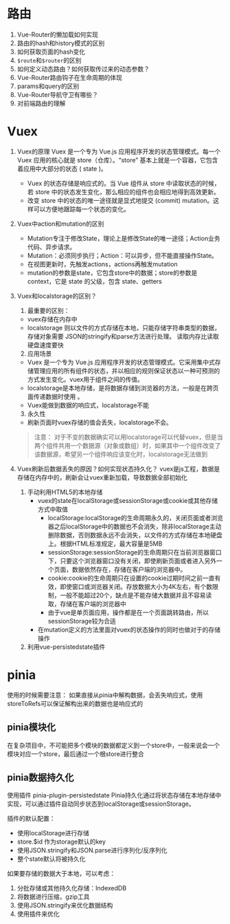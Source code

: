 # 路由
1. Vue-Router的懒加载如何实现
2. 路由的hash和history模式的区别
3. 如何获取页面的hash变化
4. `$route`和`$router`的区别
5. 如何定义动态路由？如何获取传过来的动态参数？
6. Vue-Router路由钩子在生命周期的体现
7. params和query的区别
8. Vue-Router导航守卫有哪些？
9. 对前端路由的理解

# Vuex
1. Vuex的原理
   Vuex 是一个专为 Vue.js 应用程序开发的状态管理模式。每一个 Vuex 应用的核心就是 store（仓库）。“store” 基本上就是一个容器，它包含着应用中大部分的状态 ( state )。
   + Vuex 的状态存储是响应式的。当 Vue 组件从 store 中读取状态的时候，若 store 中的状态发生变化，那么相应的组件也会相应地得到高效更新。
   + 改变 store 中的状态的唯一途径就是显式地提交 (commit) mutation。这样可以方便地跟踪每一个状态的变化。

2. Vuex中action和mutation的区别
   + Mutation专注于修改State，理论上是修改State的唯一途径；Action业务代码、异步请求。
   + Mutation：必须同步执行；Action：可以异步，但不能直接操作State。
   + 在视图更新时，先触发actions，actions再触发mutation
   + mutation的参数是state，它包含store中的数据；store的参数是context，它是 state 的父级，包含 state、getters

3. Vuex和localstorage的区别？
   1. 最重要的区别：
     + vuex存储在内存中
     + localstorage 则以文件的方式存储在本地，只能存储字符串类型的数据，存储对象需要 JSON的stringify和parse方法进行处理。 读取内存比读取硬盘速度要快
   2. 应用场景
     + Vuex 是一个专为 Vue.js 应用程序开发的状态管理模式。它采用集中式存储管理应用的所有组件的状态，并以相应的规则保证状态以一种可预测的方式发生变化。vuex用于组件之间的传值。
     + localstorage是本地存储，是将数据存储到浏览器的方法，一般是在跨页面传递数据时使用 。
     + Vuex能做到数据的响应式，localstorage不能
   3. 永久性
     + 刷新页面时vuex存储的值会丢失，localstorage不会。
   > 注意： 对于不变的数据确实可以用localstorage可以代替vuex，但是当两个组件共用一个数据源（对象或数组）时，如果其中一个组件改变了该数据源，希望另一个组件响应该变化时，localstorage无法做到

4. Vuex刷新后数据丢失的原因？如何实现状态持久化？
vuex是js工程，数据是存储在内存中的，刷新会让vuex重新加载，导致数据全部初始化

   1. 手动利用HTML5的本地存储
       * vuex的state在localStorage或sessionStorage或cookie或其他存储方式中取值
           * localStorage:localStorage的生命周期永久的，关闭页面或者浏览器之后localStorage中的数据也不会消失，除非localStorage主动删除数据，否则数据永远不会消失，以文件的方式存储在本地硬盘上。根据HTML标准规定，最大容量是5MB
           * sessionStorage:sessionStorage的生命周期只在当前浏览器窗口下，只要这个浏览器窗口没有关闭，即使刷新页面或者进入另外一个页面，数据依然存在，存储在客户端的浏览器中。
           * cookie:cookie的生命周期只在设置的cookie过期时间之前一直有效，即使窗口或浏览器关闭。存放数据大小为4K左右，有个数限制，一般不能超过20个，缺点是不能存储大数据并且不容易读取，存储在客户端的浏览器中
           * 由于vue是单页面应用，操作都是在一个页面跳转路由，所以sessionStorage较为合适
       * 在mutation定义的方法里面对vuex的状态操作的同时也做对于的存储操作
   2. 利用vue-persistedstate插件


# pinia

使用的时候需要注意：
如果直接从pinia中解构数据，会丢失响应式，使用storeToRefs可以保证解构出来的数据也是响应式的

## pinia模块化

在复杂项目中，不可能把多个模块的数据都定义到一个store中，一般来说会一个模块对应一个store，最后通过一个根store进行整合

## pinia数据持久化

使用插件 pinia-plugin-persistedstate
Pinia持久化通过将状态存储在本地存储中实现，可以通过插件自动同步状态到localStorage或sessionStorage。

插件的默认配置：
+ 使用localStorage进行存储
+ store.$id 作为storage默认的key
+ 使用JSON.stringify和JSON.parse进行序列化/反序列化
+ 整个state默认将被持久化

如果要存储的数据大于本地，可以考虑：
1. 分批存储或其他持久化存储：IndexedDB
2. 将数据进行压缩，gzip工具
3. 使用JSON.stringify来优化数据结构
4. 使用插件来优化